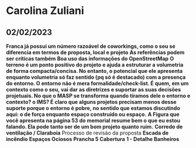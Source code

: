 #  Carolina Zuliani
## 02/02/2023


**Franca já possui um número razoável de coworkings, como o seu se diferencia em termos de proposta, local e projeto**
**As referências podem ser críticas também**
**Boa uso das informações do OpenStreetMap**
**O terreno é um ponto positivo do projeto e ajuda a estruturar a volumetria de forma compacta/concisa. No entanto, o potencial que ele apresenta enquanto volumetria só faz sentido (pq só é destacado) com a presença do entorno. O entorno não é mera formalidade/check-list. É quem, em um contexto como o seu, vai dar as diretrizes e suportar as suas decisões projetuais. No que o MASP se transforma quando tiramos dele o entorno e contexto? o IMS? É claro que alguns projetos precisam menos desse suporte porque o entorno é pobre, no sentido que estamos discutindo aqui: o de força enquanto espaço construído ou espaço.**
**A Figura que você apresenta na página 53 do memorial resume bem o que eu estou falando. Ela pode tanto ser de um bom projeto quanto ruim.** 
**Corredo de ventilação / Claraboia** Processo de revisáo da proposta
**Escada de incêndio**
**Espaços Ociosos**
**Prancha 5 Cabertura** **1 - Detalhe Banheiros**